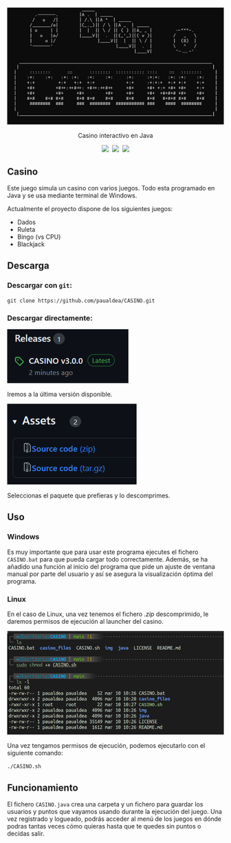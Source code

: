 <p align="center">
<img src="img/home_screen.png" alt="CASINO HOME">
</p>

<p align="center">
Casino interactivo en Java
</p>
<p align="center">
 <a href=""><img src="https://img.shields.io/badge/version-3.2.2-blue"></a>&nbsp;
 <a href=""><img src="https://img.shields.io/badge/license-GPL 3.0-orange"></a>&nbsp;
 <a href=""><img src="https://img.shields.io/badge/contributors-2-green"></a>
</p>

## Casino

Este juego simula un casino con varios juegos. Todo esta programado en Java y se usa mediante terminal de Windows.

Actualmente el proyecto dispone de los siguientes juegos:

 - Dados
 - Ruleta
 - Bingo (vs CPU)
 - Blackjack

## Descarga

### Descargar con `git`:

```term
git clone https://github.com/paualdea/CASINO.git
```

### Descargar directamente:

<img src="img/descarga.png" alt="descarga">

Iremos a la última versión disponible.

<img src="img/paquetes.png" alt="paquetes">

Seleccionas el paquete que prefieras y lo descomprimes.

## Uso

### Windows

Es muy importante que para usar este programa ejecutes el fichero `CASINO.bat` para que pueda cargar todo correctamente. Además, se ha añadido una función al inicio del programa que pide un ajuste de ventana manual por parte del usuario y así se asegura la visualización óptima del programa.

### Linux

En el caso de Linux, una vez tenemos el fichero _.zip_ descomprimido, le daremos permisos de ejecución al launcher del casino.

<img src="img/casino_linux.png" alt="casino linux">

Una vez tengamos permisos de ejecución, podemos ejecutarlo con el siguiente comando:

```term
./CASINO.sh
```

## Funcionamiento

El fichero `CASINO.java` crea una carpeta y un fichero para guardar los usuarios y puntos que vayamos usando durante la ejecución del juego. Una vez registrado y logueado, podrás acceder al menú de los juegos en dónde podras tantas veces cómo quieras hasta que te quedes sin puntos o decidas salir.

